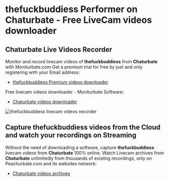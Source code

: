 # thefuckbuddiess Performer on Chaturbate - Free LiveCam videos downloader

## Chaturbate Live Videos Recorder

Monitor and record livecam videos of **thefuckbuddiess** from **Chaturbate** with Moniturbate.com
Get a premium trial for free by just and only registering with your Email address:
* [thefuckbuddiess Premium videos downloader](https://moniturbate.com/request-demo-licence-key.html)

Free livecam videos downloader - Moniturbate Software:
* [Chaturbate videos downloader](https://moniturbate.com/moniturbate-download-software.html)

![thefuckbuddiess livecam videos recorder](https://peachurnet.com/templates/moniturbate-software.png)


## Capture thefuckbuddiess videos from the Cloud and watch your recordings on Streaming

Without the need of downloading a software, capture **thefuckbuddiess** livecam videos from **Chaturbate** 100% online.
Watch Livecam archives from **Chaturbate** unlimitedly from thousands of existing recordings, only on Peachurbate.com and its websites network:
* [Chaturbate videos archives](https://peachurnet.com/)